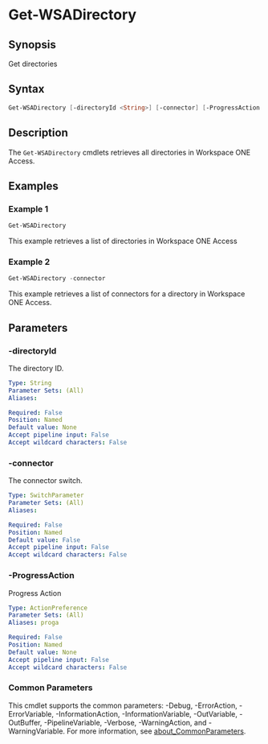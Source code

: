# Get-WSADirectory

## Synopsis

Get directories

## Syntax

```powershell
Get-WSADirectory [-directoryId <String>] [-connector] [-ProgressAction <ActionPreference>] [<CommonParameters>]
```

## Description

The `Get-WSADirectory` cmdlets retrieves all directories in Workspace ONE Access.

## Examples

### Example 1

```powershell
Get-WSADirectory
```

This example retrieves a list of directories in Workspace ONE Access

### Example 2

```powershell
Get-WSADirectory -connector
```

This example retrieves a list of connectors for a directory in Workspace ONE Access.

## Parameters

### -directoryId

The directory ID.

```yaml
Type: String
Parameter Sets: (All)
Aliases:

Required: False
Position: Named
Default value: None
Accept pipeline input: False
Accept wildcard characters: False
```

### -connector

The connector switch.

```yaml
Type: SwitchParameter
Parameter Sets: (All)
Aliases:

Required: False
Position: Named
Default value: False
Accept pipeline input: False
Accept wildcard characters: False
```

### -ProgressAction

Progress Action

```yaml
Type: ActionPreference
Parameter Sets: (All)
Aliases: proga

Required: False
Position: Named
Default value: None
Accept pipeline input: False
Accept wildcard characters: False
```

### Common Parameters

This cmdlet supports the common parameters: -Debug, -ErrorAction, -ErrorVariable, -InformationAction, -InformationVariable, -OutVariable, -OutBuffer, -PipelineVariable, -Verbose, -WarningAction, and -WarningVariable. For more information, see [about_CommonParameters](http://go.microsoft.com/fwlink/?LinkID=113216).
